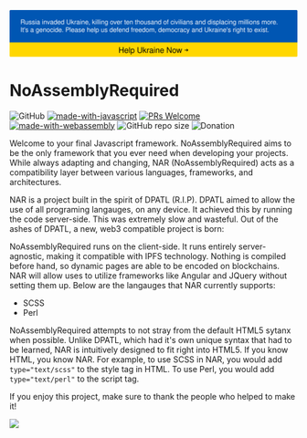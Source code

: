 [![Stand With Ukraine](https://raw.githubusercontent.com/vshymanskyy/StandWithUkraine/main/banner2-direct.svg)](https://stand-with-ukraine.pp.ua)
# NoAssemblyRequired
![GitHub](https://img.shields.io/github/license/awholegnuworld/NoAssemblyRequired?style=for-the-badge)
[![made-with-javascript](https://img.shields.io/badge/Made%20with-JS-blue?style=for-the-badge&logo=javascript&logoColor=lightgrey)](https://www.javascript.com)
[![PRs Welcome](https://img.shields.io/badge/PRs-Welcome-brightgreen?style=for-the-badge&logo=git&logoColor=lightgrey)](http://makeapullrequest.com)
[![made-with-webassembly](https://img.shields.io/badge/Made%20with-WASM-purple?style=for-the-badge&logo=webassembly&logoColor=lightgrey)](https://webassembly.org/)
![GitHub repo size](https://img.shields.io/github/repo-size/awholegnuworld/NoAssemblyRequired?style=for-the-badge)
![Donation](https://img.shields.io/badge/BTC-bc1pgmp50hn85wx29akdl8pjvmxljgfn0etmf2xhukwq0mttexju3kaql75tz7-orange?style=for-the-badge&logo=bitcoin)

Welcome to your final Javascript framework. NoAssemblyRequired aims to be the only framework that you ever need when developing your projects. While always adapting and changing, NAR (NoAssemblyRequired) acts as a compatibility layer between various languages, frameworks, and architectures.

NAR is a project built in the spirit of DPATL (R.I.P). DPATL aimed to allow the use of all programing langauges, on any device. It achieved this by running the code server-side. This was extremely slow and wasteful. Out of the ashes of DPATL, a new, web3 compatible project is born:

NoAssemblyRequired runs on the client-side. It runs entirely server-agnostic, making it compatible with IPFS technology. Nothing is compiled before hand, so dynamic pages are able to be encoded on blockchains. NAR will allow uses to utilize frameworks like Angular and JQuery without setting them up. Below are the langauges that NAR currently supports:
* SCSS
* Perl

NoAssemblyRequired attempts to not stray from the default HTML5 sytanx when possible. Unlike DPATL, which had it's own unique syntax that had to be learned, NAR is intuitively designed to fit right into HTML5. If you know HTML, you know NAR. For example, to use SCSS in NAR, you would add ```type="text/scss"``` to the style tag in HTML. To use Perl, you would add ```type="text/perl"``` to the script tag.

If you enjoy this project, make sure to thank the people who helped to make it!

<a href="https://github.com/awholegnuworld/NoAssemblyRequired/graphs/contributors">
  <img src="https://contrib.rocks/image?repo=awholegnuworld/NoAssemblyRequired" />
</a>

